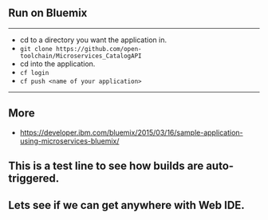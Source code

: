 ## Run on Bluemix
---
* cd to a directory you want the application in.
* ```git clone https://github.com/open-toolchain/Microservices_CatalogAPI```
* cd into the application.
* ```cf login```
* ```cf push <name of your application>```

---
## More
* https://developer.ibm.com/bluemix/2015/03/16/sample-application-using-microservices-bluemix/
## This is a test line to see how builds are auto-triggered.
## Lets see if we can get anywhere with Web IDE.